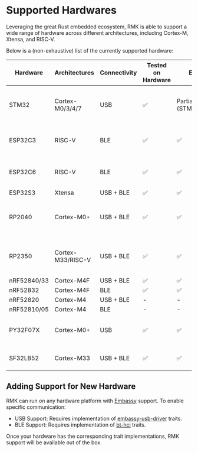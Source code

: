 # Supported Hardwares

Leveraging the great Rust embedded ecosystem, RMK is able to support a wide range of hardware across different architectures, including Cortex-M, Xtensa, and RISC-V. 

Below is a (non-exhaustive) list of the currently supported hardware:

| Hardware    | Architectures     | Connectivity | Tested on Hardware | Examples | Note                                  |
| ----------- | ----------------- | ---------- | ------------------------- | -------- | ------------------------------------- |
| STM32       | Cortex-M0/3/4/7     | USB        | ✅                        | Partial support (STM32F1/F4/H7) | Supported on all models with USB peripheral |
| ESP32C3     | RISC-V            | BLE        | ✅                         | ✅ | ESP32-C3 lacks full USB functionality |
| ESP32C6     | RISC-V            | BLE        | ✅                         | ✅ | ESP32-C6 lacks full USB functionality |
| ESP32S3     | Xtensa            | USB + BLE  | ✅                         | ✅ |                                        |
| RP2040      | Cortex-M0+        | USB + BLE  | ✅                         | ✅ | BLE is available on the Raspberry Pi Pico W |
| RP2350      | Cortex-M33/RISC-V | USB + BLE  | ✅                         | ✅ | BLE is available on the Raspberry Pi Pico 2 W |
| nRF52840/33 | Cortex-M4F        | USB + BLE  | ✅                         | ✅ |  - |
| nRF52832    | Cortex-M4F      | BLE        | ✅                         | ✅ | - |
| nRF52820 | Cortex-M4 | USB + BLE | - | - | not tested |
| nRF52810/05 | Cortex-M4 | BLE | - | - | not tested |
| PY32F07X | Cortex-M0+ | USB | ✅   | ✅ |  Storage support is currently unavailable |
| SF32LB52 | Cortex-M33 | USB + BLE | ✅   | ✅ |  BLE support is currently unavailable |

## Adding Support for New Hardware

RMK can run on any hardware platform with [Embassy](https://github.com/embassy-rs/embassy) support. To enable specific communication:

- USB Support: Requires implementation of [embassy-usb-driver](https://github.com/embassy-rs/embassy/tree/main/embassy-usb-driver) traits.
- BLE Support: Requires implementation of [bt-hci](https://github.com/embassy-rs/bt-hci) traits.

Once your hardware has the corresponding trait implementations, RMK support will be available out of the box.
